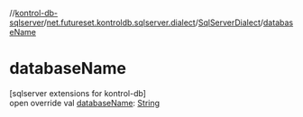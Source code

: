 //[kontrol-db-sqlserver](../../../index.md)/[net.futureset.kontroldb.sqlserver.dialect](../index.md)/[SqlServerDialect](index.md)/[databaseName](database-name.md)

# databaseName

[sqlserver extensions for kontrol-db]\
open override val [databaseName](database-name.md): [String](https://kotlinlang.org/api/latest/jvm/stdlib/kotlin/-string/index.html)
